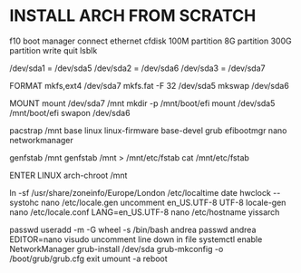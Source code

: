 # INSTALL ARCH FROM SCRATCH

f10 boot manager
connect ethernet
cfdisk
100M partition
8G partition
300G partition
write quit
lsblk

/dev/sda1 = /dev/sda5
/dev/sda2 = /dev/sda6
/dev/sda3 = /dev/sda7

FORMAT
mkfs,ext4 /dev/sda7
mkfs.fat -F 32 /dev/sda5
mkswap /dev/sda6

MOUNT
mount /dev/sda7 /mnt
mkdir -p /mnt/boot/efi
mount /dev/sda5 /mnt/boot/efi
swapon /dev/sda6

pacstrap /mnt base linux linux-firmware base-devel grub efibootmgr nano networkmanager

genfstab /mnt
genfstab /mnt > /mnt/etc/fstab
cat /mnt/etc/fstab

ENTER LINUX
arch-chroot /mnt

ln -sf /usr/share/zoneinfo/Europe/London /etc/localtime
date
hwclock --systohc
nano /etc/locale.gen
	uncomment en_US.UTF-8 UTF-8
locale-gen
nano /etc/locale.conf
	LANG=en_US.UTF-8
nano /etc/hostname
	yissarch

passwd
useradd -m -G wheel -s /bin/bash andrea
passwd andrea
EDITOR=nano visudo
	uncomment line down in file
systemctl enable NetworkManager
grub-install /dev/sda
grub-mkconfig -o /boot/grub/grub.cfg
exit
umount -a
reboot